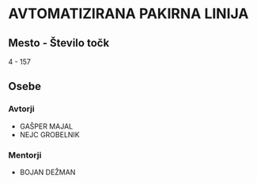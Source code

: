 # AVTOMATIZIRANA PAKIRNA LINIJA
## Mesto - Število točk
4 - 157
## Osebe
### Avtorji
 * GAŠPER MAJAL
 * NEJC GROBELNIK
### Mentorji
 * BOJAN DEŽMAN